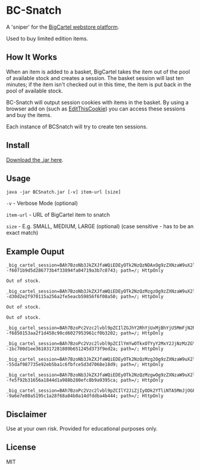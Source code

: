 # BC-Snatch
A 'sniper' for the <a href="https://www.bigcartel.com/">BigCartel webstore platform</a>.

Used to buy limited edition items.

## How It Works
When an item is added to a basket, BigCartel takes the item out of the pool of available stock and creates a session. The basket session will last ten minutes; if the item isn't checked out in this time, the item is put back in the pool of available stock.

BC-Snatch will output session cookies with items in the basket. By using a browser add on (such as <a href="http://www.editthiscookie.com/">EditThisCookie</a>) you can access these sessions and buy the items.

Each instance of BCSnatch will try to create ten sessions.

## Install
<a href="https://github.com/JamesFrost/BC-Snatch/releases/download/v1.0.1/BCSnatch.jar">Download the .jar here</a>.

## Usage
```java -jar BCSnatch.jar [-v] item-url [size]```

`-v` - 
    Verbose Mode (optional)

`item-url` - 
  URL of BigCartel item to snatch

`size` - 
    E.g. SMALL, MEDIUM, LARGE (optional) (case sensitive - has to be an exact match)

## Example Ouput
```
_big_cartel_session=BAh7BzoNb3JkZXJfaWQiEDEyOTk2NzQzNDAxOg9zZXNzaW9uX2lkIiU4ODBhNWZlODY3YmZiNjY3MjA0MTIzN2RjZWQwMzk3MQ%3D%3D--f6071b9d5d286773b4f33894fa04719a3b7c0743; path=/; HttpOnly
 
Out of stock.
 
_big_cartel_session=BAh7BzoNb3JkZXJfaWQiEDEyOTk2NzQzMzgzOg9zZXNzaW9uX2lkIiU1N2M5ZWE0ZDFmNWViMGVjYWE1MTg5ZTg3MDljZDQ5Zg%3D%3D--d30d2e2f970115a256a2fe5eacb59856f6f08a50; path=/; HttpOnly
 
Out of stock.
 
Out of stock.

_big_cartel_session=BAh7BzoPc2Vzc2lvbl9pZCIlZGJhY2RhYjUxMjBhYjU5MmFjN2RmYWVhODk0MWIxYTQ6DW9yZGVyX2lkIhAxMjk5Njc0MzM4OQ%3D%3D--f6850153aa2f1d458c90cd6027953961cf0b3202; path=/; HttpOnly
 
_big_cartel_session=BAh7BzoPc2Vzc2lvbl9pZCIlYmYwOTkxOTYyY2MxY2JjNzMzZGY4MTJhYzJhY2QzYTc6DW9yZGVyX2lkIhAxMjk5Njc0MzM3Nw%3D%3D--1bc700d1ee3610317281889b651245d373f9ed2a; path=/; HttpOnly
 
_big_cartel_session=BAh7BzoNb3JkZXJfaWQiEDEyOTk2NzQzMzg2Og9zZXNzaW9uX2lkIiUzMjU2MGU4YzFkZjk5OWViNjdkOWI3MzM3ZDE5ZjYyZg%3D%3D--55daf987735e92eb5ba1c6fbfce5d3d7068e18d9; path=/; HttpOnly
 
_big_cartel_session=BAh7BzoNb3JkZXJfaWQiEDEyOTk2NzQzMzgwOg9zZXNzaW9uX2lkIiU4NTYwMWJjM2M5NWE4OThiMTQ1N2M4OWE0MTk1ZmYwMA%3D%3D--fe5f92b31656a1844d1a988b280efc8b9a9395ca; path=/; HttpOnly
 
_big_cartel_session=BAh7BzoPc2Vzc2lvbl9pZCIlY2JiZjIyODk2YTliNTA5MmJjOGFkYTBiZDc2MTRkY2M6DW9yZGVyX2lkIhAxMjk5Njc0MzQwNw%3D%3D--9a6e7e80a5195c1a28f68a84b0a14dfddba4b444; path=/; HttpOnly
```

## Disclaimer
Use at your own risk. Provided for educational purposes only.

## License
MIT
